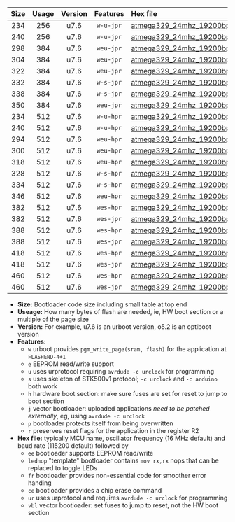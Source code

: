 |Size|Usage|Version|Features|Hex file|
|:-:|:-:|:-:|:-:|:--|
|234|256|u7.6|`w-u-jpr`|[atmega329_24mhz_19200bps_ur_vbl.hex](https://raw.githubusercontent.com/stefanrueger/urboot/main//atmega329_24mhz_19200bps_ur_vbl.hex)|
|240|256|u7.6|`w-u-jpr`|[atmega329_24mhz_19200bps_lednop_ur_vbl.hex](https://raw.githubusercontent.com/stefanrueger/urboot/main//atmega329_24mhz_19200bps_lednop_ur_vbl.hex)|
|298|384|u7.6|`weu-jpr`|[atmega329_24mhz_19200bps_ee_ur_vbl.hex](https://raw.githubusercontent.com/stefanrueger/urboot/main//atmega329_24mhz_19200bps_ee_ur_vbl.hex)|
|304|384|u7.6|`weu-jpr`|[atmega329_24mhz_19200bps_ee_lednop_ur_vbl.hex](https://raw.githubusercontent.com/stefanrueger/urboot/main//atmega329_24mhz_19200bps_ee_lednop_ur_vbl.hex)|
|322|384|u7.6|`weu-jpr`|[atmega329_24mhz_19200bps_ee_lednop_fr_ur_vbl.hex](https://raw.githubusercontent.com/stefanrueger/urboot/main//atmega329_24mhz_19200bps_ee_lednop_fr_ur_vbl.hex)|
|332|384|u7.6|`w-s-jpr`|[atmega329_24mhz_19200bps_vbl.hex](https://raw.githubusercontent.com/stefanrueger/urboot/main//atmega329_24mhz_19200bps_vbl.hex)|
|338|384|u7.6|`w-s-jpr`|[atmega329_24mhz_19200bps_lednop_vbl.hex](https://raw.githubusercontent.com/stefanrueger/urboot/main//atmega329_24mhz_19200bps_lednop_vbl.hex)|
|350|384|u7.6|`weu-jpr`|[atmega329_24mhz_19200bps_ee_lednop_fr_ce_ur_vbl.hex](https://raw.githubusercontent.com/stefanrueger/urboot/main//atmega329_24mhz_19200bps_ee_lednop_fr_ce_ur_vbl.hex)|
|234|512|u7.6|`w-u-hpr`|[atmega329_24mhz_19200bps_ur.hex](https://raw.githubusercontent.com/stefanrueger/urboot/main//atmega329_24mhz_19200bps_ur.hex)|
|240|512|u7.6|`w-u-hpr`|[atmega329_24mhz_19200bps_lednop_ur.hex](https://raw.githubusercontent.com/stefanrueger/urboot/main//atmega329_24mhz_19200bps_lednop_ur.hex)|
|294|512|u7.6|`weu-hpr`|[atmega329_24mhz_19200bps_ee_ur.hex](https://raw.githubusercontent.com/stefanrueger/urboot/main//atmega329_24mhz_19200bps_ee_ur.hex)|
|300|512|u7.6|`weu-hpr`|[atmega329_24mhz_19200bps_ee_lednop_ur.hex](https://raw.githubusercontent.com/stefanrueger/urboot/main//atmega329_24mhz_19200bps_ee_lednop_ur.hex)|
|318|512|u7.6|`weu-hpr`|[atmega329_24mhz_19200bps_ee_lednop_fr_ur.hex](https://raw.githubusercontent.com/stefanrueger/urboot/main//atmega329_24mhz_19200bps_ee_lednop_fr_ur.hex)|
|328|512|u7.6|`w-s-hpr`|[atmega329_24mhz_19200bps.hex](https://raw.githubusercontent.com/stefanrueger/urboot/main//atmega329_24mhz_19200bps.hex)|
|334|512|u7.6|`w-s-hpr`|[atmega329_24mhz_19200bps_lednop.hex](https://raw.githubusercontent.com/stefanrueger/urboot/main//atmega329_24mhz_19200bps_lednop.hex)|
|346|512|u7.6|`weu-hpr`|[atmega329_24mhz_19200bps_ee_lednop_fr_ce_ur.hex](https://raw.githubusercontent.com/stefanrueger/urboot/main//atmega329_24mhz_19200bps_ee_lednop_fr_ce_ur.hex)|
|382|512|u7.6|`wes-hpr`|[atmega329_24mhz_19200bps_ee.hex](https://raw.githubusercontent.com/stefanrueger/urboot/main//atmega329_24mhz_19200bps_ee.hex)|
|382|512|u7.6|`wes-jpr`|[atmega329_24mhz_19200bps_ee_vbl.hex](https://raw.githubusercontent.com/stefanrueger/urboot/main//atmega329_24mhz_19200bps_ee_vbl.hex)|
|388|512|u7.6|`wes-hpr`|[atmega329_24mhz_19200bps_ee_lednop.hex](https://raw.githubusercontent.com/stefanrueger/urboot/main//atmega329_24mhz_19200bps_ee_lednop.hex)|
|388|512|u7.6|`wes-jpr`|[atmega329_24mhz_19200bps_ee_lednop_vbl.hex](https://raw.githubusercontent.com/stefanrueger/urboot/main//atmega329_24mhz_19200bps_ee_lednop_vbl.hex)|
|418|512|u7.6|`wes-hpr`|[atmega329_24mhz_19200bps_ee_lednop_fr.hex](https://raw.githubusercontent.com/stefanrueger/urboot/main//atmega329_24mhz_19200bps_ee_lednop_fr.hex)|
|418|512|u7.6|`wes-jpr`|[atmega329_24mhz_19200bps_ee_lednop_fr_vbl.hex](https://raw.githubusercontent.com/stefanrueger/urboot/main//atmega329_24mhz_19200bps_ee_lednop_fr_vbl.hex)|
|460|512|u7.6|`wes-hpr`|[atmega329_24mhz_19200bps_ee_lednop_fr_ce.hex](https://raw.githubusercontent.com/stefanrueger/urboot/main//atmega329_24mhz_19200bps_ee_lednop_fr_ce.hex)|
|460|512|u7.6|`wes-jpr`|[atmega329_24mhz_19200bps_ee_lednop_fr_ce_vbl.hex](https://raw.githubusercontent.com/stefanrueger/urboot/main//atmega329_24mhz_19200bps_ee_lednop_fr_ce_vbl.hex)|

- **Size:** Bootloader code size including small table at top end
- **Useage:** How many bytes of flash are needed, ie, HW boot section or a multiple of the page size
- **Version:** For example, u7.6 is an urboot version, o5.2 is an optiboot version
- **Features:**
  + `w` urboot provides `pgm_write_page(sram, flash)` for the application at `FLASHEND-4+1`
  + `e` EEPROM read/write support
  + `u` uses urprotocol requiring `avrdude -c urclock` for programming
  + `s` uses skeleton of STK500v1 protocol; `-c urclock` and `-c arduino` both work
  + `h` hardware boot section: make sure fuses are set for reset to jump to boot section
  + `j` vector bootloader: uploaded applications *need to be patched externally*, eg, using `avrdude -c urclock`
  + `p` bootloader protects itself from being overwritten
  + `r` preserves reset flags for the application in the register R2
- **Hex file:** typically MCU name, oscillator frequency (16 MHz default) and baud rate (115200 default) followed by
  + `ee` bootloader supports EEPROM read/write
  + `lednop` "template" bootloader contains `mov rx,rx` nops that can be replaced to toggle LEDs
  + `fr` bootloader provides non-essential code for smoother error handing
  + `ce` bootloader provides a chip erase command
  + `ur` uses urprotocol and requires `avrdude -c urclock` for programming
  + `vbl` vector bootloader: set fuses to jump to reset, not the HW boot section
